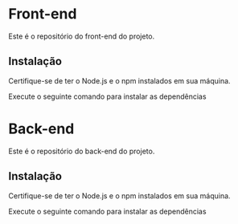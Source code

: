 # Front-end

Este é o repositório do front-end do projeto.

## Instalação

Certifique-se de ter o Node.js e o npm instalados em sua máquina.

Execute o seguinte comando para instalar as dependências

# Back-end

Este é o repositório do back-end do projeto.

## Instalação

Certifique-se de ter o Node.js e o npm instalados em sua máquina.

Execute o seguinte comando para instalar as dependências